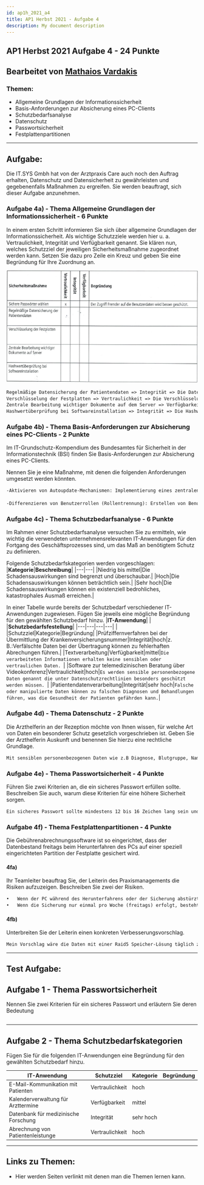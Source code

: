 ```yaml
---
id: ap1h_2021_a4
title: AP1 Herbst 2021 - Aufgabe 4
description: My document description
---
```

## AP1 Herbst 2021 Aufgabe 4 - 24 Punkte

## Bearbeitet von   [Mathaios Vardakis](<../../../user/Auszubildende Michel/vardakis.md>)

### Themen:

- Allgemeine Grundlagen der Informationssicherheit
- Basis-Anforderungen zur Absicherung eines PC-Clients
- Schutzbedarfsanalyse
- Datenschutz
- Passwortsicherheit
- Festplattenpartitionen

---

## Aufgabe:
Die IT.SYS Gmbh hat von der Arztpraxis Care auch noch den Auftrag erhalten, Datenschutz und Datensicherheit zu gewährleisten und gegebenenfalls Maßnahmen zu ergreifen.
Sie werden beauftragt, sich dieser Aufgabe anzunehmen.

### Aufgabe 4a) - Thema Allgemeine Grundlagen der Informationssicherheit - 6 Punkte
In einem ersten Schritt informieren Sie sich über allgemeine Grundlagen der Informationssicherheit. Als wichtige Schutzziele werden hier u. a. Vertraulichkeit, Integrität und Verfügbarkeit genannt. Sie klären nun, welches Schutzziel der jeweiligen Sicherheitsmaßnahme zugeordnet werden kann. Setzen Sie dazu pro Zeile ein Kreuz und geben Sie eine Begründung für Ihre Zuordnung an.

![Aufgabe 4a](</img/AP1/2021/ap1h_2021/AP1h_2021_a4a.png>)

````txt
Regelmäßige Datensicherung der Patientendaten => Integrität => Die Daten werden vor Verlust und Beschädigung durch die Sicherung geschützt.
Verschlüsselung der Festplatten => Vertraulichkeit => Die Verschlüsselung von Festplatten dient dazu, die auf einer Festplatte gespeicherten Daten vor unbefugtem Zugriff zu schützen.
Zentrale Bearbeitung wichtiger Dokumente auf dem Server => Verfügbarkeit => Dokumente sind von verschiedenen Standorten und Geräten aus zugänglich.
Hashwertüberprüfung bei Softwareinstallation => Integrität => Die Hashwertüberprüfung stellt sicher, dass die Softwaredatei während des Downloads oder der Installation nicht verändert wurde.
````

### Aufgabe 4b) - Thema Basis-Anforderungen zur Absicherung eines PC-Clients - 2 Punkte
Im IT-Grundschutz-Kompendium des Bundesamtes für Sicherheit in der Informationstechnik (BSI) finden Sie Basis-Anforderungen zur Absicherung eines PC-Clients.

Nennen Sie je eine Maßnahme, mit denen die folgenden Anforderungen umgesetzt werden könnten.
```txt
-Aktivieren von Autoupdate-Mechanismen: Implementierung eines zentralen Update-Management-Systems, das automatisch Software-Updates für alle relevanten Anwendungen und Betriebssysteme auf den Endgeräten im Netzwerk herunterlädt und installiert.

-Differenzieren von Benutzerrollen (Rollentrennung): Erstellen von Benutzergruppen, in denen jeder Gruppe bestimmte Rechte zugewiesen werden. Zum Beispiel könnte es eine Gruppe für Administratoren geben, die volle Zugriffsrechte hat, und eine Gruppe für normale Benutzer, die nur eingeschränkten Zugriff auf bestimmte Funktionen hat. So wird sichergestellt, dass jeder Benutzer nur das sehen und tun kann, was für seine Rolle notwendig ist.

```
### Aufgabe 4c) - Thema Schutzbedarfsanalyse - 6 Punkte
Im Rahmen einer Schutzbedarfsanalyse versuchen Sie zu ermitteln, wie wichtig die verwendeten unternehmensrelevanten IT-Anwendungen für den Fortgang des Geschäftsprozesses sind, um das Maß an benötigtem Schutz zu definieren.

Folgende Schutzbedarfskategorien werden vorgeschlagen:
|**Kategorie**|**Beschreibung**|
|---|---|
|Niedrig bis mittel|Die Schadensauswirkungen sind begrenzt und überschaubar.|
|Hoch|Die Schadensauswirkungen können beträchtlich sein.|
|Sehr hoch|Die Schadensauswirkungen können ein existenziell bedrohliches, katastrophales Ausmaß erreichen.|

In einer Tabelle wurde bereits der Schutzbedarf verschiedener IT-Anwendungen zugewiesen.
Fügen Sie jeweils eine mögliche Begründung für den gewählten Schutzbedarf hinzu.
|**IT-Anwendung**| | |**Schutzbedarfsfestellung**|
|---|---|---|---|
| |Schutzziel|Kategorie|Begründung|
|Prüfziffernverfahren bei der Übermittlung der Krankenversicherungsnummer|Integrität|hoch|z. B.:Verfälschte Daten bei der Übertragung können zu fehlerhaften Abrechungen führen.|
|Textverarbeitung|Verfügbarkeit|mittel|````Die verarbeiteten Informationen erhalten keine sensiblen oder vertraulichen Daten. ````|
|Software zur telemedizinischen Beratung über Videokonferenz|Vertraulichkeit|hoch|````Es werden sensible personenbezogene Daten genannt die unter Datenschutzrechtlinien besonders geschützt werden müssen. ````|
|Patientendatenverarbeitung|Integrität|sehr hoch|````Falsche oder manipulierte Daten können zu falschen Diagnosen und Behandlungen führen, was die Gesundheit der Patienten gefährden kann.````|

### Aufgabe 4d) - Thema Datenschutz - 2 Punkte
Die Arzthelferin an der Rezeption möchte von Ihnen wissen, für welche Art von Daten ein besonderer Schutz gesetzlich vorgeschrieben ist.
Geben Sie der Arzthelferin Auskunft und benennen Sie hierzu eine rechtliche Grundlage.
```txt
Mit sensiblen personenbezogenen Daten wie z.B Diagnose, Blutgruppe, Name, Adresse oder Telefonnummer, ist unter dem Datenschutzgesetz (Datenschutz-Grundverordnung (DSGVO) und Bundesdatenschutzgesetz (BDSG)) der Umgang mit denen exakt reguliert.
```

### Aufgabe 4e) - Thema Passwortsicherheit - 4 Punkte
Führen Sie zwei Kriterien an, die ein sicheres Passwort erfüllen sollte. 
Beschreiben Sie auch, warum diese Kriterien für eine höhere Sicherheit sorgen.

```txt
Ein sicheres Passwort sollte mindestens 12 bis 16 Zeichen lang sein und eine Kombination aus Groß- und Kleinbuchstaben, Zahlen und Sonderzeichen enthalten. Dies erhöht die Anzahl möglicher Kombinationen und macht es schwieriger, das Passwort zu erraten oder durch Brute-Force-Angriffe zu knacken.
```

### Aufgabe 4f) - Thema Festplattenpartitionen - 4 Punkte
Die Gebührenabrechnungssoftware ist so eingerichtet, dass der Datenbestand freitags beim Herunterfahren des PCs auf einer speziell eingerichteten Partition der Festplatte gesichert wird.
#### 4fa)
Ihr Teamleiter beauftrag Sie, der Leiterin des Praxismanagements die Risiken aufzuzeigen.
Beschreiben Sie zwei der Risiken.
```txt
•	Wenn der PC während des Herunterfahrens oder der Sicherung abstürzt, können Daten verloren gehen oder die Sicherung unvollständig sein. Dies könnte zu Inkonsistenzen im Datenbestand führen.
•	Wenn die Sicherung nur einmal pro Woche (freitags) erfolgt, besteht das Risiko, dass zwischen den Sicherungen wichtige Daten verloren gehen, insbesondere wenn Fehler oder Probleme an anderen Tagen auftreten.
```
#### 4fb)
Unterbreiten Sie der Leiterin einen konkreten Verbesserungsvorschlag.
```txt
Mein Vorschlag wäre die Daten mit einer Raid5 Speicher-Lösung täglich zu sichern, sodass genügend Backups entstehen und die Zeit zwischen Sicherungen kürzer wird.
```

----

## Test Aufgabe:

## Aufgabe 1 - Thema Passwortsicherheit
Nennen Sie zwei Kriterien für ein sicheres Passwort und erläutern Sie deren Bedeutung

````text

````
----

## Aufgabe 2 - Thema Schutzbedarfskategorien 
Fügen Sie für die folgenden IT-Anwendungen eine Begründung für den gewählten Schutzbedarf hinzu.

| **IT-Anwendung**                               | **Schutzziel**     | **Kategorie** | **Begründung**                                                                                     |
|------------------------------------------------|---------------------|---------------|----------------------------------------------------------------------------------------------------|
| E-Mail-Kommunikation mit Patienten             | Vertraulichkeit     | hoch          |````   ````|
| Kalenderverwaltung für Arzttermine              | Verfügbarkeit        | mittel        |````   ````|
| Datenbank für medizinische Forschung            | Integrität          | sehr hoch     |````   ````|
| Abrechnung von Patientenleistunge                | Vertraulichkeit     | hoch          |````   ````|

----


## Links zu Themen:

- Hier werden Seiten verlinkt mit denen man die Themen lernen kann.
